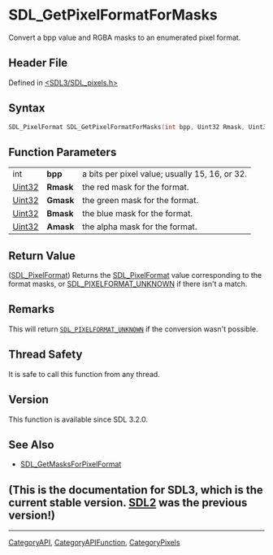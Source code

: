 # SDL_GetPixelFormatForMasks

Convert a bpp value and RGBA masks to an enumerated pixel format.

## Header File

Defined in [<SDL3/SDL_pixels.h>](https://github.com/libsdl-org/SDL/blob/main/include/SDL3/SDL_pixels.h)

## Syntax

```c
SDL_PixelFormat SDL_GetPixelFormatForMasks(int bpp, Uint32 Rmask, Uint32 Gmask, Uint32 Bmask, Uint32 Amask);
```

## Function Parameters

|                  |           |                                                |
| ---------------- | --------- | ---------------------------------------------- |
| int              | **bpp**   | a bits per pixel value; usually 15, 16, or 32. |
| [Uint32](Uint32) | **Rmask** | the red mask for the format.                   |
| [Uint32](Uint32) | **Gmask** | the green mask for the format.                 |
| [Uint32](Uint32) | **Bmask** | the blue mask for the format.                  |
| [Uint32](Uint32) | **Amask** | the alpha mask for the format.                 |

## Return Value

([SDL_PixelFormat](SDL_PixelFormat)) Returns the
[SDL_PixelFormat](SDL_PixelFormat) value corresponding to the format masks,
or [SDL_PIXELFORMAT_UNKNOWN](SDL_PIXELFORMAT_UNKNOWN) if there isn't a
match.

## Remarks

This will return [`SDL_PIXELFORMAT_UNKNOWN`](SDL_PIXELFORMAT_UNKNOWN) if
the conversion wasn't possible.

## Thread Safety

It is safe to call this function from any thread.

## Version

This function is available since SDL 3.2.0.

## See Also

- [SDL_GetMasksForPixelFormat](SDL_GetMasksForPixelFormat)


## (This is the documentation for SDL3, which is the current stable version. [SDL2](https://wiki.libsdl.org/SDL2/) was the previous version!)



----
[CategoryAPI](CategoryAPI), [CategoryAPIFunction](CategoryAPIFunction), [CategoryPixels](CategoryPixels)


